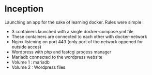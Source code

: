 # Inception

Launching an app for the sake of learning docker.
Rules were simple :
- 3 containers launched with a single docker-compose.yml file
- These containers are connected to each other with docker-network
- Nginx listening on port 443 (only port of the network oppened for outside acces)
- Wordpress with php and fastcgi process manager
- Mariadb connected to the wordpress website
- Volume 1 : mariadb
- Volume 2 : Wordpress files
